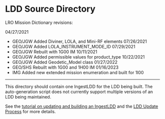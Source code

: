 # LDD Source Directory

LRO Mission Dictionary revisions:

04/27/2021 
- GEO/JGW Added Diviner, LOLA, and Mini-RF elements
07/26/2021 
- GEO/JGW Added LOLA_INSTRUMENT_MODE_ID
07/29/2021 
- GEO/JGW Rebuilt with 1G00 IM
10/11/2021 
- GEO/JGW Added permissible values for product_type
10/22/2021 
- GEO/JGW Added Geodetic_Model class
01/27/2022
- GEO/SHS Rebuilt with 1G00 and 1H00 IM
01/16/2023
- IMG Added new extended mission enumeration and built for 1I00

-----
This directory should contain one IngestLDD for the LDD being built. The auto-generation script does not currently support multiple versions of an LDD being maintained.

See the [tutorial on updating and building an IngestLDD](https://pds-data-dictionaries.github.io/support/tutorials.html#ldd-update-and-build-tutorial) and the [LDD Update Process](https://pds-data-dictionaries.github.io/development/ldd-update.html) for more details.
